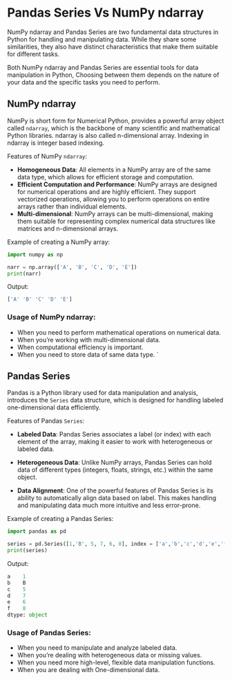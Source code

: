 # Pandas Series Vs NumPy ndarray

NumPy ndarray and Pandas Series are two fundamental data structures in Python for handling and manipulating data. While they share some similarities, they also have distinct characteristics that make them suitable for different tasks.

Both NumPy ndarray and Pandas Series are essential tools for data manipulation in Python, Choosing between them depends on the nature of your data and the specific tasks you need to perform.

## NumPy ndarray

NumPy is short form for Numerical Python, provides a powerful array object called `ndarray`, which is the backbone of many scientific and mathematical Python libraries. ndarray is also called n-dimensional array. Indexing in ndarray is integer based indexing. 

Features of NumPy `ndarray`:

- **Homogeneous Data**: All elements in a NumPy array are of the same data type, which allows for efficient storage and computation.
- **Efficient Computation and Performance**: NumPy arrays are designed for numerical operations and are highly efficient. They support vectorized operations, allowing you to perform operations on entire arrays rather than individual elements.
- **Multi-dimensional**: NumPy arrays can be multi-dimensional, making them suitable for representing complex numerical data structures like matrices and n-dimensional arrays.

Example of creating a NumPy array:

```python
import numpy as np

narr = np.array(['A', 'B', 'C', 'D', 'E'])
print(narr)
```
Output:
```python
['A' 'B' 'C' 'D' 'E']
```
### Usage of NumPy ndarray:

- When you need to perform mathematical operations on numerical data.
- When you’re working with multi-dimensional data.
- When computational efficiency is important.
- When you need to store data of same data type.  `

## Pandas Series

Pandas is a Python library used for data manipulation and analysis, introduces the `Series` data structure, which is designed for handling labeled one-dimensional data efficiently.

Features of Pandas `Series`:

- **Labeled Data**: Pandas Series associates a label (or index) with each element of the array, making it easier to work with heterogeneous or labeled data.

- **Heterogeneous Data**: Unlike NumPy arrays, Pandas Series can hold data of different types (integers, floats, strings, etc.) within the same object.

- **Data Alignment**: One of the powerful features of Pandas Series is its ability to automatically align data based on label. This makes handling and manipulating data much more intuitive and less error-prone.

Example of creating a Pandas Series:

```python
import pandas as pd

series = pd.Series([1,'B', 5, 7, 6, 8], index = ['a','b','c','d','e','f'])
print(series)
```
Output:
```python
a    1
b    B
c    5
d    7
e    6
f    8
dtype: object
```

### Usage of Pandas Series:

- When you need to manipulate and analyze labeled data.
- When you’re dealing with heterogeneous data or missing values.
- When you need more high-level, flexible data manipulation functions.
- When you are dealing with One-dimensional data.
